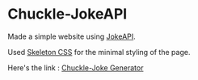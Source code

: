 # Chuckle-JokeAPI

Made a simple website using [JokeAPI](https://sv443.net/jokeapi/v2/). 

Used [Skeleton CSS](http://getskeleton.com/) for the minimal styling of the page. 

Here's the link : [Chuckle-Joke Generator](https://rohandeep7.github.io/chuckle-jokeapi/)
